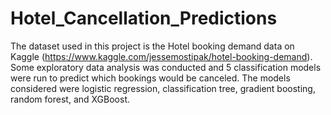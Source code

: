 # Hotel_Cancellation_Predictions

The dataset used in this project is the Hotel booking demand data on Kaggle (https://www.kaggle.com/jessemostipak/hotel-booking-demand). Some exploratory data analysis was 
conducted and 5 classification models were run to predict which bookings would be canceled. The models considered were logistic regression, classification tree, gradient boosting, random forest, and XGBoost. 
